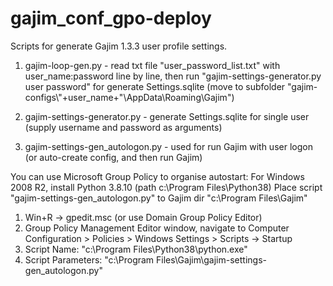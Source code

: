 # gajim_conf_gpo-deploy

Scripts for generate Gajim 1.3.3 user profile settings.

1) gajim-loop-gen.py - read txt file "user_password_list.txt" with user_name:password line by line, then run "gajim-settings-generator.py user password" for generate Settings.sqlite (move to subfolder "gajim-configs\\"+user_name+"\\AppData\\Roaming\\Gajim")

2) gajim-settings-generator.py - generate Settings.sqlite for single user (supply username and password as arguments)

3) gajim-settings-gen_autologon.py - used for run Gajim with user logon (or auto-create config, and then run Gajim)

You can use Microsoft Group Policy to organise autostart:
For Windows 2008 R2, install Python 3.8.10 (path c:\Program Files\Python38\)
Place script "gajim-settings-gen_autologon.py" to Gajim dir "c:\Program Files\Gajim\"

1) Win+R -> gpedit.msc (or use Domain Group Policy Editor)
2) Group Policy Management Editor window, navigate to Computer Configuration > Policies > Windows Settings > Scripts -> Startup
3) Script Name: "c:\Program Files\Python38\python.exe"
4) Script Parameters: "c:\Program Files\Gajim\gajim-settings-gen_autologon.py"
